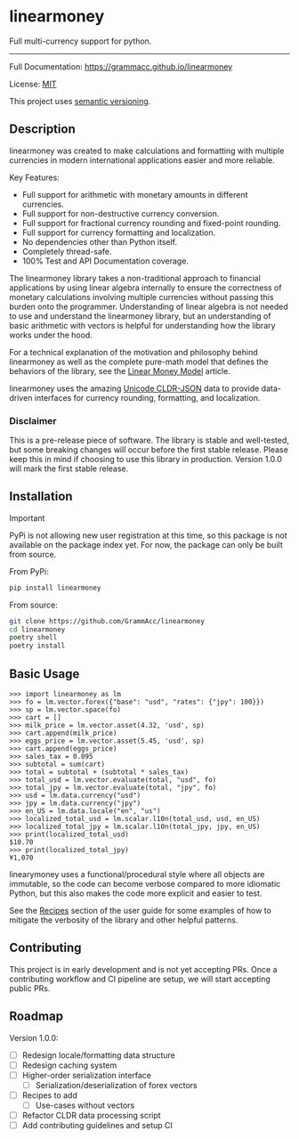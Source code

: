 # linearmoney

Full multi-currency support for python.

---

Full Documentation: https://grammacc.github.io/linearmoney

License: [MIT](LICENSE)

This project uses [semantic versioning](https://semver.org).

## Description

linearmoney was created to make calculations and formatting with multiple currencies
in modern international applications easier and more reliable.

Key Features:

- Full support for arithmetic with monetary amounts in different currencies.
- Full support for non-destructive currency conversion.
- Full support for fractional currency rounding and fixed-point rounding.
- Full support for currency formatting and localization.
- No dependencies other than Python itself.
- Completely thread-safe.
- 100% Test and API Documentation coverage.

The linearmoney library takes a non-traditional approach to financial applications
by using linear algebra internally to ensure the correctness of monetary calculations
involving multiple currencies without passing this burden onto the programmer.
Understanding of linear algebra is not needed to use and understand the linearmoney
library, but an understanding of basic arithmetic with vectors is helpful for
understanding how the library works under the hood.

For a technical explanation of the motivation and philosophy behind linearmoney
as well as the complete pure-math model that defines the behaviors of the library, see
the [Linear Money Model](https://grammacc.github.io/linearmoney/linear_money_model.html) article.

linearmoney uses the amazing [Unicode CLDR-JSON](https://github.com/unicode-org/cldr-json)
data to provide data-driven interfaces for currency rounding, formatting, and localization.

### Disclaimer

This is a pre-release piece of software. The library is stable and well-tested, but
some breaking changes will occur before the first stable release.
Please keep this in mind if choosing to use this library in production.
Version 1.0.0 will mark the first stable release.

## Installation

> [!IMPORTANT]
> PyPi is not allowing new user registration at this time, so this package is not
> available on the package index yet.
> For now, the package can only be built from source.


From PyPi:

```bash
pip install linearmoney
```

From source:

```bash
git clone https://github.com/GrammAcc/linearmoney
cd linearmoney
poetry shell
poetry install
```

## Basic Usage

```pycon
>>> import linearmoney as lm
>>> fo = lm.vector.forex({"base": "usd", "rates": {"jpy": 100}})
>>> sp = lm.vector.space(fo)
>>> cart = []
>>> milk_price = lm.vector.asset(4.32, 'usd', sp)
>>> cart.append(milk_price)
>>> eggs_price = lm.vector.asset(5.45, 'usd', sp)
>>> cart.append(eggs_price)
>>> sales_tax = 0.095
>>> subtotal = sum(cart)
>>> total = subtotal + (subtotal * sales_tax)
>>> total_usd = lm.vector.evaluate(total, "usd", fo)
>>> total_jpy = lm.vector.evaluate(total, "jpy", fo)
>>> usd = lm.data.currency("usd")
>>> jpy = lm.data.currency("jpy")
>>> en_US = lm.data.locale("en", "us")
>>> localized_total_usd = lm.scalar.l10n(total_usd, usd, en_US)
>>> localized_total_jpy = lm.scalar.l10n(total_jpy, jpy, en_US)
>>> print(localized_total_usd)
$10.70
>>> print(localized_total_jpy)
¥1,070
```

linearymoney uses a functional/procedural style where all objects are immutable, so
the code can become verbose compared to more idiomatic Python, but this also makes
the code more explicit and easier to test.

See the [Recipes](https://grammacc.github.io/linearmoney/recipes.html)
section of the user guide for
some examples of how to mitigate the verbosity of the library and other helpful patterns.

## Contributing

This project is in early development and is not yet accepting PRs. Once a contributing
workflow and CI pipeline are setup, we will start accepting public PRs.

## Roadmap

Version 1.0.0:
- [ ] Redesign locale/formatting data structure
- [ ] Redesign caching system
- [ ] Higher-order serialization interface
  - [ ] Serialization/deserialization of forex vectors
- [ ] Recipes to add
  - [ ] Use-cases without vectors
- [ ] Refactor CLDR data processing script
- [ ] Add contributing guidelines and setup CI
